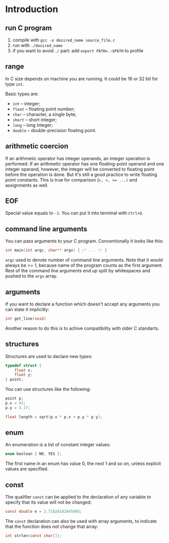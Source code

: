 # Introduction

## run C program

1. compile with `gcc -o desired_name source_file.c`
2. run with `./desired_name`
3. if you want to avoid `./` part: add `export PATH=.:$PATH` to profile

## range

In C size depends on machine you are running. It could be 16 or 32 bit for type `int`.

Basic types are:

* `int` – integer;
* `float` – floating point number;
* `char` – character, a single byte;
* `short` – short integer;
* `long` – long integer;
* `double` – double-precision floating point.

## arithmetic coercion

If an arithmetic operator has integer operands, an integer operation is performed. If an arithmetic operator has one floating-point operand and one integer operand, however, the integer will be converted to floating point before the operation is done. But it's still a good practice to write floating point constants. This is true for comparison (`>, <, <= ...)` and assignments as well.

## EOF

Special value equals to `-1`. You can put it into terminal with `Ctrl+D`.

## command line arguments

You can pass arguments to your C program. Conventionally it looks like this:

```C
int main(int argc, char** argv) { /* ... */ }
```

`argc` used to denote number of command line arguments. Note that it would always be >= 1, because name of the program counts as the first argument. Rest of the command line arguments end up split by whitespaces and pushed to the `argv` array.

## arguments

If you want to declare a function which doesn't accept any arguments you can state it implicitly:

```C
int get_line(void)
```

Another reason to do this is to achive compatibility with older C standarts.

## structures

Structures are used to declare new *types*:

```C
typedef struct {
    float x;
    float y;
} point;
```

You can use structures like the following:

```C
point p;
p.x = 42;
p.y = 3.17;

float length = sqrt(p.x * p.x + p.y * p.y);
``` 

## enum

An enumeration is a list of constant integer values:

```C
enum boolean { NO, YES };
```

The first name in an enum has value 0, the next 1 and so on, unless explicit values are specified.

## const

The qualifier `const` can be applied to the declaration of any variable to specify that its value will not be changed:

```C
const double e = 2.71828182845905;
```

The `const` declaration can also be used with array arguments, to indicate that the function does not change that array:

```C
int strlen(const char[]);
```
